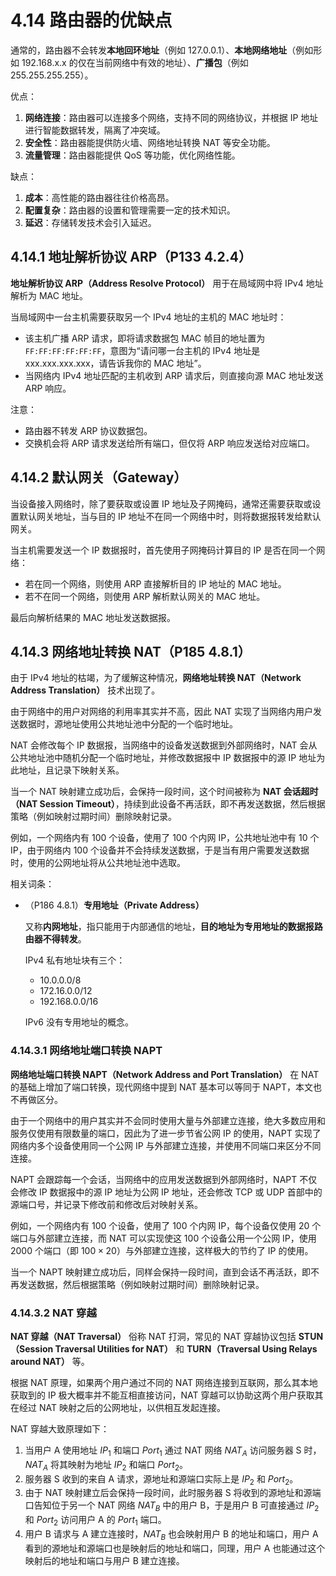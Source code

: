 # 4.14 路由器的优缺点

通常的，路由器不会转发**本地回环地址**（例如 127.0.0.1）、**本地网络地址**（例如形如 192.168.x.x 的仅在当前网络中有效的地址）、**广播包**（例如 255.255.255.255）。

优点：

1. **网络连接**：路由器可以连接多个网络，支持不同的网络协议，并根据 IP 地址进行智能数据转发，隔离了冲突域。
2. **安全性**：路由器能提供防火墙、网络地址转换 NAT 等安全功能。
3. **流量管理**：路由器能提供 QoS 等功能，优化网络性能。

缺点：

1. **成本**：高性能的路由器往往价格高昂。
2. **配置复杂**：路由器的设置和管理需要一定的技术知识。
3. **延迟**：存储转发技术会引入延迟。

## 4.14.1 地址解析协议 ARP（P133 4.2.4）

**地址解析协议 ARP（Address Resolve Protocol）** 用于在局域网中将 IPv4 地址解析为 MAC 地址。

当局域网中一台主机需要获取另一个 IPv4 地址的主机的 MAC 地址时：

+ 该主机广播 ARP 请求，即将请求数据包 MAC 帧目的地址置为 `FF:FF:FF:FF:FF:FF`，意图为“请问哪一台主机的 IPv4 地址是 xxx.xxx.xxx.xxx，请告诉我你的 MAC 地址”。
+ 当网络内 IPv4 地址匹配的主机收到 ARP 请求后，则直接向源 MAC 地址发送 ARP 响应。

注意：

+ 路由器不转发 ARP 协议数据包。
+ 交换机会将 ARP 请求发送给所有端口，但仅将 ARP 响应发送给对应端口。

## 4.14.2 默认网关（Gateway）

当设备接入网络时，除了要获取或设置 IP 地址及子网掩码，通常还需要获取或设置默认网关地址，当与目的 IP 地址不在同一个网络中时，则将数据报转发给默认网关。

当主机需要发送一个 IP 数据报时，首先使用子网掩码计算目的 IP 是否在同一个网络：

+ 若在同一个网络，则使用 ARP 直接解析目的 IP 地址的 MAC 地址。
+ 若不在同一个网络，则使用 ARP 解析默认网关的 MAC 地址。

最后向解析结果的 MAC 地址发送数据报。

## 4.14.3 网络地址转换 NAT（P185 4.8.1）

由于 IPv4 地址的枯竭，为了缓解这种情况，**网络地址转换 NAT（Network Address Translation）** 技术出现了。

由于网络中的用户对网络的利用率其实并不高，因此 NAT 实现了当网络内用户发送数据时，源地址使用公共地址池中分配的一个临时地址。

NAT 会修改每个 IP 数据报，当网络中的设备发送数据到外部网络时，NAT 会从公共地址池中随机分配一个临时地址，并修改数据报中 IP 数据报中的源 IP 地址为此地址，且记录下映射关系。

当一个 NAT 映射建立成功后，会保持一段时间，这个时间被称为 **NAT 会话超时（NAT Session Timeout）**，持续到此设备不再活跃，即不再发送数据，然后根据策略（例如映射过期时间）删除映射记录。

例如，一个网络内有 100 个设备，使用了 100 个内网 IP，公共地址池中有 10 个 IP，由于网络内 100 个设备并不会持续发送数据，于是当有用户需要发送数据时，使用的公网地址将从公共地址池中选取。

相关词条：

+ （P186 4.8.1）**专用地址（Private Address）**

  又称**内网地址**，指只能用于内部通信的地址，**目的地址为专用地址的数据报路由器不得转发**。

  IPv4 私有地址块有三个：

   + 10.0.0.0/8
   + 172.16.0.0/12
   + 192.168.0.0/16

  IPv6 没有专用地址的概念。

### 4.14.3.1 网络地址端口转换 NAPT

**网络地址端口转换 NAPT（Network Address and Port Translation）** 在 NAT 的基础上增加了端口转换，现代网络中提到 NAT 基本可以等同于 NAPT，本文也不再做区分。

由于一个网络中的用户其实并不会同时使用大量与外部建立连接，绝大多数应用和服务仅使用有限数量的端口，因此为了进一步节省公网 IP 的使用，NAPT 实现了网络内多个设备使用同一个公网 IP 与外部建立连接，并使用不同端口来区分不同连接。

NAPT 会跟踪每一个会话，当网络中的应用发送数据到外部网络时，NAPT 不仅会修改 IP 数据报中的源 IP 地址为公网 IP 地址，还会修改 TCP 或 UDP 首部中的源端口号，并记录下修改前和修改后对映射关系。

例如，一个网络内有 100 个设备，使用了 100 个内网 IP，每个设备仅使用 20 个端口与外部建立连接，而 NAT 可以实现使这 100 个设备公用一个公网 IP，使用 2000 个端口（即 $100 \times 20$）与外部建立连接，这样极大的节约了 IP 的使用。

当一个 NAPT 映射建立成功后，同样会保持一段时间，直到会话不再活跃，即不再发送数据，然后根据策略（例如映射过期时间）删除映射记录。

### 4.14.3.2 NAT 穿越

**NAT 穿越（NAT Traversal）** 俗称 NAT 打洞，常见的 NAT 穿越协议包括 **STUN（Session Traversal Utilities for NAT）** 和 **TURN（Traversal Using Relays around NAT）** 等。

根据 NAT 原理，如果两个用户通过不同的 NAT 网络连接到互联网，那么其本地获取到的 IP 极大概率并不能互相直接访问，NAT 穿越可以协助这两个用户获取其在经过 NAT 映射之后的公网地址，以供相互发起连接。

NAT 穿越大致原理如下：

1. 当用户 A 使用地址 $IP_1$ 和端口 $Port_1$ 通过 NAT 网络 $NAT_A$ 访问服务器 S 时，$NAT_A$ 将其映射为地址 $IP_2$ 和端口 $Port_2$。
2. 服务器 S 收到的来自 A 请求，源地址和源端口实际上是 $IP_2$ 和 $Port_2$。
3. 由于 NAT 映射建立后会保持一段时间，此时服务器 S 将收到的源地址和源端口告知位于另一个 NAT 网络 $NAT_B$ 中的用户 B，于是用户 B 可直接通过 $IP_2$ 和 $Port_2$ 访问用户 A 的 $Port_1$ 端口。
4. 用户 B 请求与 A 建立连接时，$NAT_B$ 也会映射用户 B 的地址和端口，用户 A 看到的源地址和源端口也是映射后的地址和端口，同理，用户 A 也能通过这个映射后的地址和端口与用户 B 建立连接。